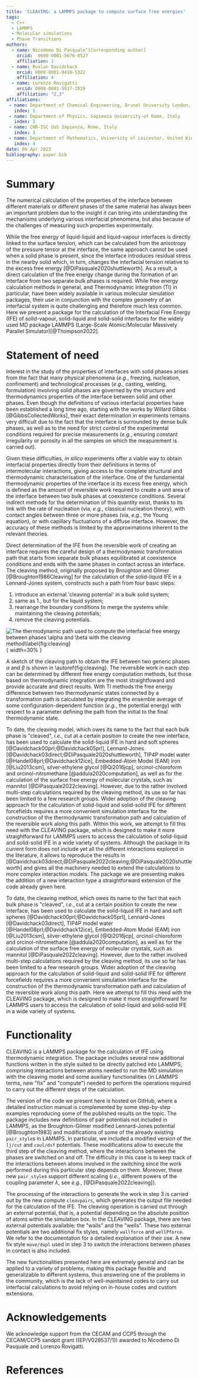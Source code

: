 ```yaml
---
title: 'CLEAVING: a LAMMPS package to compute surface free energies'
tags:
  - C++
  - LAMMPS
  - Molecular simulations
  - Phase Transitions
authors:
  - name: Nicodemo Di Pasquale^[Corresponding author]
    orcid:  0000-0001-5676-8527
    affiliation: 1
  - name: Ruslan Davidchack
    orcid: 0000-0001-9418-5322
    affiliation: 4
  - name: Lorenzo Rovigatti
    orcid: 0000-0001-5017-2829
    affiliation: "2,3"
affiliations:
 - name: Department of Chemical Engineering, Brunel University London, United Kingdom
   index: 1
 - name: Department of Physics, Sapienza University of Rome, Italy
   index: 2
 - name: CNR-ISC UoS Sapienza, Rome, Italy
   index: 3
 - name: Department of Mathematics, University of Leicester, United Kingdom
   index: 4
date: 06 Apr 2023
bibliography: paper.bib
---
```


# Summary

The numerical calculation of the properties of the interface between different materials or different phases of the same material has always been an important problem due to the insight it can bring into understanding the mechanisms underlying various interfacial phenomena, but also because of the challenges of measuring such properties experimentally.

While the free energy of liquid-liquid and liquid-vapour interfaces is directly linked to the surface tension, which can be calculated from the anisotropy of the pressure tensor at the interface, the same approach cannot be used when a solid phase is present, since the interface introduces residual stress in the nearby solid which, in turn, changes the interfacial tension relative to the excess free energy [@DiPasquale2020shuttleworth]. As a result, a direct calculation of the free energy change during the formation of an interface from two separate bulk phases is required. While free energy calculation methods in general, and Thermodynamic Integration (TI) in particular, have been widely available in various molecular simulation packages, their use in conjunction with the complex geometry of an interfacial system is quite challenging and therefore much less common. Here we present a package for the calculation of the Interfacial Free Energy (IFE) of solid-vapour, solid-liquid and solid-solid interfaces for the widely used MD package LAMMPS (Large-Scale Atomic/Molecular Massively Parallel Simulator)[@Thompson2022].

# Statement of need

Interest in the study of the properties of interfaces with solid phases arises from the fact that many physical phenomena (*e.g.*, freezing, nucleation, confinement) and technological processes (*e.g.*, casting, welding, formulation) involving solid phases are governed by the structure and thermodynamics properties of the interface between solid and other phases.  Even though the definitions of various interfacial properties have been established a long time ago, starting with the works by Willard Gibbs [@GibbsCollectedWorks], their exact determination in experiments remains very difficult due to the fact that the interface is surrounded by dense bulk phases, as well as to the need for strict control of the experimental conditions required for precise measurements (*e.g.*, ensuring constant irregularity or porosity in all the samples on which the measurement is carried out). 

Given these difficulties, *in silico* experiments offer a viable way to obtain interfacial properties directly from their definitions in terms of intermolecular interactions, giving access to the complete structural and thermodynamic characterisation of the interface.  One of the fundamental thermodynamic properties of the interface is its excess free energy, which is defined as the amount of reversible work required to create a unit area of the interface between two bulk phases at coexistence conditions. Several indirect methods for the determination of this quantity exist, thanks to its link with the rate of nucleation (via, *e.g.*, classical nucleation theory), with contact angles between three or more phases (via, *e.g.*, the Young equation), or with capillary fluctuations of a diffuse interface. However, the accuracy of these methods is limited by the approximations inherent to the relevant theories.  

Direct determination of the IFE from the reversible work of creating an interface requires the careful design of a thermodynamic transformation path that starts from separate bulk phases equilibrated at coexistence conditions and ends with the same phases in contact across an interface. The cleaving method, originally proposed by Broughton and Gilmer [@Broughton1986Cleaving] for the calculation of the solid-liquid IFE in a Lennard-Jones system, constructs such a path from four basic steps: 

1. introduce an external 'cleaving potential' in a bulk solid system;
2. same as 1., but for the liquid system;
3. rearrange the boundary conditions to merge the systems while maintaining the cleaving potentials;
4. remove the cleaving potentials. 

![The thermodynamic path used to compute the interfacial free energy between phases $\alpha$ and $\beta$ with the cleaving method\label{fig:cleaving}](Fig/joss.png){ width=30% }

A sketch of the cleaving path to obtain the IFE between two generic phases $\alpha$ and $\beta$ is shown in \autoref{fig:cleaving}. The reversible work in each step can be determined by different free energy computation methods, but those based on thermodynamic integration are the most straightfoward and provide accurate and direct results. With TI methods the free energy difference between two thermodynamic states connected by a transformation path is calculated by integrating the ensemble average of some configuration-dependent function (*e.g.*, the potential energy) with respect to a parameter defining the path from the initial to the final thermodynamic state.


To date, the cleaving model, which owes its name to the fact that each bulk phase is "cleaved", *i.e.*, cut at a certain position to create the new interface, has been used to calculate the solid-liquid IFE in hard and soft spheres [@Davidchack00prl;@Davidchack05prl], Lennard-Jones
[@Davidchack03direct;@DiPasquale2020shuttleworth], TIP4P model water [@Handel08prl;@Davidchack12ice], Embedded-Atom Model (EAM) iron [@Liu2013csm], silver-ethylene glycol [@Qi2016jcp], orcinol-chloroform and orcinol-nitromethane [@addula2020computation], as well as for the calculation of the surface free energy of molecular crystals, such as mannitol [@DiPasquale2022cleaving].  However, due to the rather involved multi-step calculations required by the cleaving method, its use so far has been limited to a few research groups.  Wider adoption of the cleaving approach for the calculation of solid-liquid and solid-solid IFE for different forcefields requires a more convenient simulation interface for the construction of the thermodynamic transformation path and calculation of the reversible work along this path. Within this work, we attempt to fill this need with the CLEAVING package, which is designed to make it more straightforward for LAMMPS users to access the calculation of solid-liquid and solid-solid IFE in a wide variety of systems. Although the package in its current form does not include yet all the different interactions explored in the literature, it allows to reproduce the results in [@Davidchack03direct;@DiPasquale2022cleaving;@DiPasquale2020shuttleworth] and gives all the machinery needed to extend the calculations to more complex interaction models. The package we are presenting makes the addition of a new interaction type a straightforward extension of the code already given here.

To date, the cleaving method, which owes its name to the fact that each bulk phase is "cleaved", *i.e.*, cut at a certain position to create the new interface, has been used to calculate the solid-liquid IFE in hard and soft spheres [@Davidchack00prl;@Davidchack05prl], Lennard-Jones [@Davidchack03direct], TIP4P model water [@Handel08prl;@Davidchack12ice], Embedded-Atom Model (EAM) iron [@Liu2013csm], silver-ethylene glycol [@Qi2016jcp], orcinol-chloroform and orcinol-nitromethane [@addula2020computation], as well as for the calculation of the surface free energy of molecular crystals, such as mannitol [@DiPasquale2022cleaving].  However, due to the rather involved multi-step calculations required by the cleaving method, its use so far has been limited to a few research groups.  Wider adoption of the cleaving approach for the calculation of solid-liquid and solid-solid IFE for different forcefields requires a more convenient simulation interface for the construction of the thermodynamic transformation path and calculation of the reversible work along this path. Here we attempt to fill this need with the CLEAVING package, which is designed to make it more straightforward for LAMMPS users to access the calculation of solid-liquid and solid-solid IFE in a wide variety of systems.

# Functionality

CLEAVING is a LAMMPS package for the calculation of IFE using thermodynamic integration. The package includes several new additional functions written in the style suited to be directly patched into LAMMPS, comprising interactions between atoms needed to run the MD simulation with the cleaving model and some auxiliary functionalities (in LAMMPS terms, new "fix" and "compute") needed to perform the operations required to carry out the different steps of the calculation. 

The version of the code we present here is hosted on GitHub, where a detailed instruction manual is complemented by some step-by-step examples reproducing some of the published results on the topic. 
The package includes new definitions of pair potentials not included in LAMMPS, as the Broughton-Gilmer modified Lennard-Jones potential [@Broughton1983] and modifications of some of the already existing `pair_style`s in LAMMPS. In particular, we included a modified version of the `lj/cut` and `coul/dsf` potentials. These modifications allow to execute the third step of the cleaving method, where the interactions between the phases are switched on and off. The difficulty in this case is to keep track of the interactions between atoms involved in the switching since the work performed during this particular step depends on them. Moreover, these new `pair_style`s support different scaling (*i.e.*, different powers of the coupling parameter $\lambda$, see *e.g.*, [@DiPasquale2022cleaving]).

The processing of the interactions to generate the work in step 3 is carried out by the new compute `cleavpairs`, which generates the output file needed for the calculation of the IFE. The cleaving operation is carried out through an external potential, that is, a potential depending on the absolute position of atoms within the simulation box. In the CLEAVING package, there are two external potentials available: the "walls" and the "wells". These two external potentials are two additional fix styles, namely `wallforce` and `wellPforce`. We refer to the documentation for a detailed explanation of their use.
A new fix style `move/dupl` used in step 3 to switch the interactions between phases in contact is also included.

The new functionalities presented here are extremely general and can be applied to a variety of problems, making this package flexible and generalizable to different systems, thus answering one of the problems in the community, which is the lack of well-maintained codes to carry out interfacial calculations to avoid relying on in-house codes and custom extensions.  

# Acknowledgements

We acknowledge support from the CECAM and CCP5 through the CECAM/CCP5 sandpit grant ((EP/V028537/1)) awarded to Nicodemo Di Pasquale and Lorenzo Rovigatti.

# References

